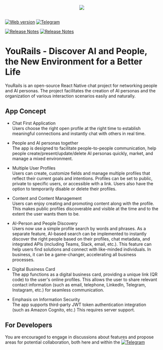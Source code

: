 <div align="center" ">
  <img src="https://yourails.com/images/promo01/logo-2023-06-18-2.jpeg" />
</div>
<br />

[![Web version](https://img.shields.io/badge/web_version-orange)](https://web.yourails.com)
[![Telegram](https://img.shields.io/badge/telegram-3390ec)](https://web.telegram.org/k/#@rome_sfba)

[![Release Notes](https://img.shields.io/github/release/ybeaz/web-yourails-com)](https://github.com/ybeaz/web-yourails-com)
[![Release Notes](https://img.shields.io/badge/release_notes-blue)](https://github.com/ybeaz/yourails-sep-web-native/releases/latest)

# YouRails - Discover AI and People, the New Environment for a Better Life

YouRails is an open-source React Native chat project for networking people and AI personas. The project facilitates the creation of AI personas and the organization of various interaction scenarios easily and naturally.

## App Concept

- Chat First Application<br />
  Users choose the right open profile at the right time to establish meaningful connections and instantly chat with others in real time.

- People and AI personas together<br />
  The app is designed to facilitate people-to-people communication, help people create/present/update/delete AI personas quickly, market, and manage a mixed environment.

- Multiple User Profiles<br />
  Users can create, customize fields and manage multiple profiles that reflect their current goals and intentions. Profiles can be set to public, private to specific users, or accessible with a link. Users also have the option to temporarily disable or delete their profiles.

- Content and Content Management<br />
  Users can enjoy creating and promoting content along with the profile. This makes public profiles discoverable and visible at the time and to the extent the user wants them to be.

- AI-Person and People Discovery<br />
  Users now use a simple profile search by words and phrases. As a separate feature, AI-based search can be implemented to instantly discover the right people based on their profiles, chat metadata, and integrated APIs (including Teams, Slack, email, etc.). This feature can help users find solutions and connect with like-minded individuals. In business, it can be a game-changer, accelerating all business processes.

- Digital Business Card<br />
  The app functions as a digital business card, providing a unique link (QR code) to the user's online profiles. This allows the user to share relevant contact information (such as email, telephone, LinkedIn, Telegram, Instagram, etc.) for seamless communication.

- Emphasis on Information Security<br />
  The app supports third-party JWT token authentication integration (such as Amazon Cognito, etc.) This requires server support.

## For Developers

You are encouraged to engage in discussions about features and propose areas for potential collaboration, both here and within the [![Telegram](https://img.shields.io/badge/Telegram-3390ec)](https://web.telegram.org/k/#@rome_sfba)
